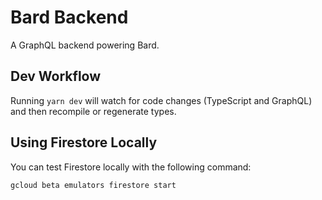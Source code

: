 # Bard Backend

A GraphQL backend powering Bard.

## Dev Workflow

Running `yarn dev` will watch for code changes (TypeScript and GraphQL) and then recompile or regenerate types.

## Using Firestore Locally

You can test Firestore locally with the following command:

```bash
gcloud beta emulators firestore start
```
